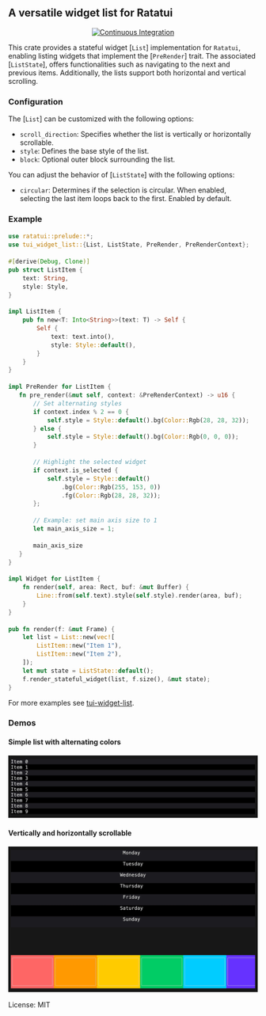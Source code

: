 ## A versatile widget list for Ratatui

<div align="center">

[![Continuous Integration](https://github.com/preiter93/tui-widget-list/actions/workflows/ci.yml/badge.svg)](https://github.com/preiter93/tui-widget-list/actions/workflows/ci.yml)

</div>

This crate provides a stateful widget [`List`] implementation for `Ratatui`, enabling listing
widgets that implement the [`PreRender`] trait. The associated [`ListState`], offers functionalities
such as navigating to the next and previous items.
Additionally, the lists support both horizontal and vertical scrolling.

### Configuration
The [`List`] can be customized with the following options:
- `scroll_direction`: Specifies whether the list is vertically or horizontally scrollable.
- `style`: Defines the base style of the list.
- `block`: Optional outer block surrounding the list.

You can adjust the behavior of [`ListState`] with the following options:
- `circular`: Determines if the selection is circular. When enabled, selecting the last item loops back to the first. Enabled by default.

### Example
```rust
use ratatui::prelude::*;
use tui_widget_list::{List, ListState, PreRender, PreRenderContext};

#[derive(Debug, Clone)]
pub struct ListItem {
    text: String,
    style: Style,
}

impl ListItem {
    pub fn new<T: Into<String>>(text: T) -> Self {
        Self {
            text: text.into(),
            style: Style::default(),
        }
    }
}

impl PreRender for ListItem {
   fn pre_render(&mut self, context: &PreRenderContext) -> u16 {
       // Set alternating styles
       if context.index % 2 == 0 {
           self.style = Style::default().bg(Color::Rgb(28, 28, 32));
       } else {
           self.style = Style::default().bg(Color::Rgb(0, 0, 0));
       }

       // Highlight the selected widget
       if context.is_selected {
           self.style = Style::default()
               .bg(Color::Rgb(255, 153, 0))
               .fg(Color::Rgb(28, 28, 32));
       };

       // Example: set main axis size to 1
       let main_axis_size = 1;

       main_axis_size
   }
}

impl Widget for ListItem {
    fn render(self, area: Rect, buf: &mut Buffer) {
        Line::from(self.text).style(self.style).render(area, buf);
    }
}

pub fn render(f: &mut Frame) {
    let list = List::new(vec![
        ListItem::new("Item 1"),
        ListItem::new("Item 2"),
    ]);
    let mut state = ListState::default();
    f.render_stateful_widget(list, f.size(), &mut state);
}
```

For more examples see [tui-widget-list](https://github.com/preiter93/tui-widget-list/tree/main/examples).

### Demos

#### Simple list with alternating colors

![](examples/tapes/simple.gif?v=1)

#### Vertically and horizontally scrollable

![](examples/tapes/demo.gif?v=1)

License: MIT
